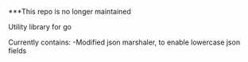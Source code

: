 ***This repo is no longer maintained

Utility library for go

Currently contains: -Modified json marshaler, to enable lowercase json fields
